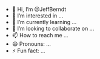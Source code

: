 - 👋 Hi, I’m @JeffBerndt
- 👀 I’m interested in ...
- 🌱 I’m currently learning ...
- 💞️ I’m looking to collaborate on ...
- 📫 How to reach me ...
- 😄 Pronouns: ...
- ⚡ Fun fact: ...

<!---
JeffBerndt/JeffBerndt is a ✨ special ✨ repository because its `README.md` (this file) appears on your GitHub profile.
You can click the Preview link to take a look at your changes.
--->
